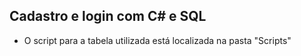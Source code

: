 ## Cadastro e login com C# e SQL

- O script para a tabela utilizada está localizada na pasta "Scripts"
